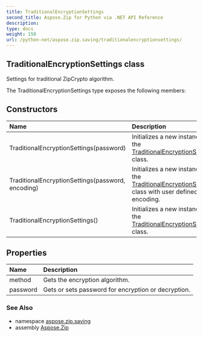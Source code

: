 ```yaml
---
title: TraditionalEncryptionSettings
second_title: Aspose.Zip for Python via .NET API Reference
description: 
type: docs
weight: 150
url: /python-net/aspose.zip.saving/traditionalencryptionsettings/
---
```


## TraditionalEncryptionSettings class

Settings for traditional ZipCrypto algorithm.

The TraditionalEncryptionSettings type exposes the following members:
## Constructors
| Name | Description |
| :- | :- |
|TraditionalEncryptionSettings(password)|Initializes a new instance of the [TraditionalEncryptionSettings](/zip/python-net/aspose.zip.saving/traditionalencryptionsettings/) class.|
|TraditionalEncryptionSettings(password, encoding)|Initializes a new instance of the [TraditionalEncryptionSettings](/zip/python-net/aspose.zip.saving/traditionalencryptionsettings/) class with user defined encoding.|
|TraditionalEncryptionSettings()|Initializes a new instance of the [TraditionalEncryptionSettings](/zip/python-net/aspose.zip.saving/traditionalencryptionsettings/) class.|
## Properties
| Name | Description |
| :- | :- |
|method|Gets the encryption algorithm.|
|password|Gets or sets password for encryption or decryption.|

### See Also

* namespace [aspose.zip.saving](/zip/python-net/aspose.zip.saving/)
* assembly [Aspose.Zip](/zip/python-net/)

